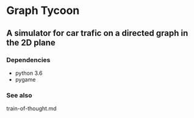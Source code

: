 # Graph Tycoon
## A simulator for car trafic on a directed graph in the 2D plane

### Dependencies
* python 3.6
* pygame

### See also
train-of-thought.md
